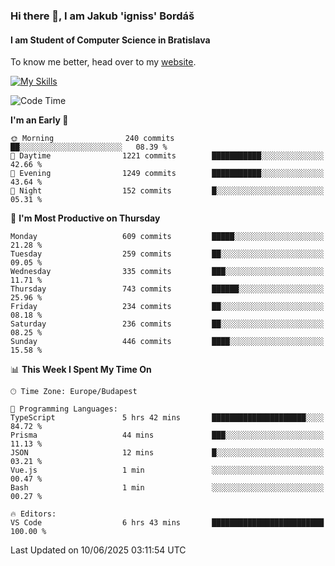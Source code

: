 ### Hi there 👋, I am Jakub 'igniss' Bordáš

#### I am Student of Computer Science in Bratislava
To know me better, head over to my [website](https://bordas.sk).

[![My Skills](https://skillicons.dev/icons?i=js,typescript,html,css,figma,svelte,vue,next,postgresql,nest,express,nodejs)](https://bordas.sk)


<!--START_SECTION:waka-->
![Code Time](http://img.shields.io/badge/Code%20Time-1%2C928%20hrs%2026%20mins-blue)

**I'm an Early 🐤** 

```text
🌞 Morning                240 commits         ██░░░░░░░░░░░░░░░░░░░░░░░   08.39 % 
🌆 Daytime                1221 commits        ███████████░░░░░░░░░░░░░░   42.66 % 
🌃 Evening                1249 commits        ███████████░░░░░░░░░░░░░░   43.64 % 
🌙 Night                  152 commits         █░░░░░░░░░░░░░░░░░░░░░░░░   05.31 % 
```
📅 **I'm Most Productive on Thursday** 

```text
Monday                   609 commits         █████░░░░░░░░░░░░░░░░░░░░   21.28 % 
Tuesday                  259 commits         ██░░░░░░░░░░░░░░░░░░░░░░░   09.05 % 
Wednesday                335 commits         ███░░░░░░░░░░░░░░░░░░░░░░   11.71 % 
Thursday                 743 commits         ██████░░░░░░░░░░░░░░░░░░░   25.96 % 
Friday                   234 commits         ██░░░░░░░░░░░░░░░░░░░░░░░   08.18 % 
Saturday                 236 commits         ██░░░░░░░░░░░░░░░░░░░░░░░   08.25 % 
Sunday                   446 commits         ████░░░░░░░░░░░░░░░░░░░░░   15.58 % 
```


📊 **This Week I Spent My Time On** 

```text
🕑︎ Time Zone: Europe/Budapest

💬 Programming Languages: 
TypeScript               5 hrs 42 mins       █████████████████████░░░░   84.72 % 
Prisma                   44 mins             ███░░░░░░░░░░░░░░░░░░░░░░   11.13 % 
JSON                     12 mins             █░░░░░░░░░░░░░░░░░░░░░░░░   03.21 % 
Vue.js                   1 min               ░░░░░░░░░░░░░░░░░░░░░░░░░   00.47 % 
Bash                     1 min               ░░░░░░░░░░░░░░░░░░░░░░░░░   00.27 % 

🔥 Editors: 
VS Code                  6 hrs 43 mins       █████████████████████████   100.00 % 
```


 Last Updated on 10/06/2025 03:11:54 UTC
<!--END_SECTION:waka-->
